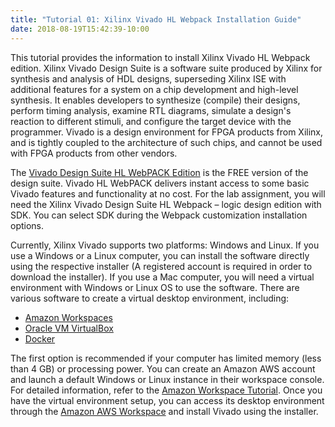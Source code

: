 ```yaml
---
title: "Tutorial 01: Xilinx Vivado HL Webpack Installation Guide"
date: 2018-08-19T15:42:39-10:00
---
```


This tutorial provides the information to install Xilinx Vivado HL Webpack edition. Xilinx Vivado Design Suite is a software suite produced by Xilinx for synthesis and analysis of HDL designs, superseding Xilinx ISE with additional features for a system on a chip development and high-level synthesis. It enables developers to synthesize (compile) their designs, perform timing analysis, examine RTL diagrams, simulate a design's reaction to different stimuli, and configure the target device with the programmer. Vivado is a design environment for FPGA products from Xilinx, and is tightly coupled to the architecture of such chips, and cannot be used with FPGA products from other vendors.

The [Vivado Design Suite HL WebPACK Edition](https://www.xilinx.com/products/design-tools/vivado/vivado-webpack.html) is the FREE version of the design suite. Vivado HL WebPACK delivers instant access to some basic Vivado features and functionality at no cost. For the lab assignment, you will need the Xilinx Vivado Design Suite HL Webpack – logic design edition with SDK. You can select SDK during the Webpack customization installation options.

Currently, Xilinx Vivado supports two platforms: Windows and Linux. If you use a Windows or a Linux computer, you can install the software directly using the respective installer (A registered account is required in order to download the installer). If you use a Mac computer, you will need a virtual environment with Windows or Linux OS to use the software. There are various software to create a virtual desktop environment, including:

  - [Amazon Workspaces](https://aws.amazon.com/workspaces/)
  - [Oracle VM VirtualBox](https://www.virtualbox.org/)
  - [Docker](https://www.docker.com/)

The first option is recommended if your computer has limited memory (less than 4 GB) or processing power. You can create an Amazon AWS account and launch a default Windows or Linux instance in their workspace console. For detailed information, refer to the [Amazon Workspace Tutorial](https://docs.aws.amazon.com/workspaces/latest/adminguide/launch-workspace-simple-ad.html). Once you have the virtual environment setup, you can access its desktop environment through the [Amazon AWS Workspace](https://clients.amazonworkspaces.com/) and install Vivado using the installer.
